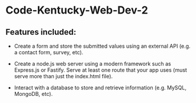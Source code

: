# Code-Kentucky-Web-Dev-2

## Features included:


* Create a form and store the submitted values using an external API (e.g. a contact form, survey, etc).

* Create a node.js web server using a modern framework such as Express.js or Fastify.  Serve at least one route that your app uses (must serve more than just the index.html file).

* Interact with a database to store and retrieve information (e.g. MySQL, MongoDB, etc).

